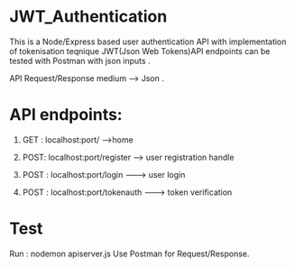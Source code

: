 # JWT_Authentication

This is a Node/Express based user authentication API with implementation of tokenisation teqnique JWT(Json Web Tokens)API endpoints can be tested with Postman with json inputs . 

API Request/Response medium --> Json .

# API endpoints:

1. GET : localhost:port/ -->home

2. POST: localhost:port/register --> user registration handle

3. POST : localhost:port/login ---> user login 

4. POST : localhost:port/tokenauth ---> token verification

# Test
Run : nodemon apiserver.js
Use Postman for Request/Response.
